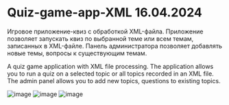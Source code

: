 # Quiz-game-app-XML 16.04.2024

Игровое приложение-квиз с обработкой XML-файла. Приложение позволяет запускать квиз по выбранной теме или всем темам, записанных в XML-файле. Панель администратора позволяет добавлять новые темы, вопросы к существующим темам.

A quiz game application with XML file processing. The application allows you to run a quiz on a selected topic or all topics recorded in an XML file. The admin panel allows you to add new topics, questions to existing topics.

![image](https://github.com/DmitryZSer/Quiz-game-app-XML/assets/128312523/8e521362-e7ae-4b6d-b955-b687d52af139)
![image](https://github.com/DmitryZSer/Quiz-game-app-XML/assets/128312523/b529aff3-c2a3-4632-a215-c1ac6930c986)
![image](https://github.com/DmitryZSer/Quiz-game-app-XML/assets/128312523/8808a5cf-2fd9-4e93-a01e-37e9bab35d36)
